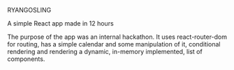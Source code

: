 RYANGOSLING

A simple React app made in 12 hours

The purpose of the app was an internal hackathon. It uses react-router-dom for routing, has a simple calendar and some manipulation of it, conditional rendering and rendering a dynamic, in-memory implemented, list of components.
